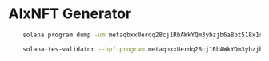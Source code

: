# AIxNFT Generator 

``` bash
    solana program dump -um metaqbxxUerdq28cj1RbAWkYQm3ybzjb6a8bt518x1s metadata.so
```
``` bash
    solana-tes-validator --bpf-program metaqbxxUerdq28cj1RbAWkYQm3ybzjb6a8bt518x1s metadata.so -r
```